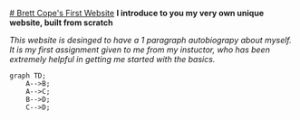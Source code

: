 <ins># Brett Cope's First Website</ins> 
**I introduce to you my very own unique website, built from scratch** 


*This website is desinged to have a 1 paragraph autobiograpy about myself. It is my first assignment given to me from my instuctor, who has been extremely helpful in getting me started with the basics.*
```mermaid
graph TD;
    A-->B;
    A-->C;
    B-->D;
    C-->D;
```
